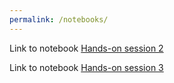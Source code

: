 ```yaml
---
permalink: /notebooks/
---
```


Link to notebook [Hands-on session 2](https://dhbenelux2019-alexandria.github.io/workshop/notebooks/handson2)

Link to notebook [Hands-on session 3](https://dhbenelux2019-alexandria.github.io/workshop/notebooks/handson3)